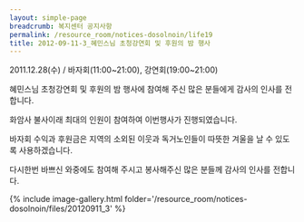 ```yaml
--- 
layout: simple-page 
breadcrumb: 복지센터 공지사항 
permalink: /resource_room/notices-dosolnoin/life19
title: 2012-09-11-3_혜민스님 초청강연회 및 후원의 밤 행사
--- 
```


2011.12.28(수) / 바자회(11:00~21:00), 강연회(19:00~21:00)

혜민스님 초청강연회 및 후원의 밤 행사에 참여해 주신 많은 분들에게 감사의 인사를 전합니다.

화암사 불사이래 최대의 인원이 참여하여 이번행사가 진행되였습니다.

바자회 수익과 후원금은 지역의 소외된 이웃과 독거노인들이 따뜻한 겨울을 날 수 있도록 사용하겠습니다.



다시한번 바쁘신 와중에도 참여해 주시고 봉사해주신 많은 분들께 감사의 인사를 전합니다.


{% include image-gallery.html folder='/resource_room/notices-dosolnoin/files/20120911_3' %}